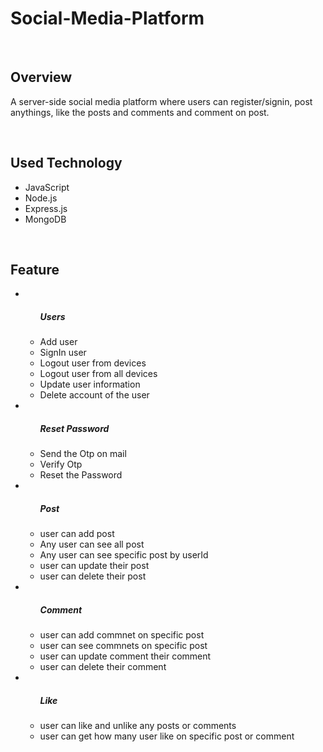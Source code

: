 # Social-Media-Platform
<br>
<h2>Overview</h2>
<p>A server-side social media platform where users can register/signin, post anythings, like the posts and comments and comment on post.</p>
<br>
<h2>Used Technology</h2>
<ul>
  <li>JavaScript</li>
  <li>Node.js</li>
  <li>Express.js</li>
  <li>MongoDB</li>
</ul>
<br>
<h2>Feature</h2>
<ul>
  <li><ul>
    <h5>Users</h5>
    <li>Add user</li>
    <li>SignIn user</li>
    <li>Logout user from devices</li>
    <li>Logout user from all devices</li>
    <li>Update user information</li>
    <li>Delete account of the user</li>
  </ul></li>
  <li><ul>
    <h5>Reset Password</h5>
    <li>Send the Otp on mail</li>
    <li>Verify Otp</li>
    <li>Reset the Password</li>
  </ul></li>
  <li><ul>
    <h5>Post</h5>
    <li>user can add post</li>
    <li>Any user can see all post</li>
    <li>Any user can see specific post by userId</li>
    <li>user can update their post</li>
    <li>user can delete their post</li>
  </ul></li>
  <li><ul>
    <h5>Comment</h5>
    <li>user can add commnet on specific post</li>
    <li>user can see commnets on specific post</li>
    <li>user can update comment their comment</li>
    <li>user can delete their comment</li>
  </ul></li>
  <li><ul>
    <h5>Like</h5>
    <li>user can like and unlike any posts or comments</li>
    <li>user can get how many user like on specific post or comment</li>
  </ul></li>
</ul>
